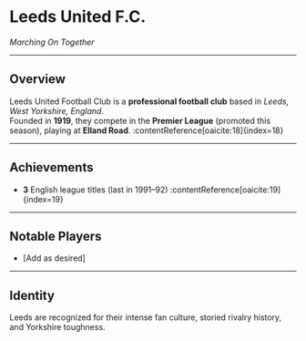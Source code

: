 # Leeds United F.C.

*Marching On Together*

---

## Overview
Leeds United Football Club is a **professional football club** based in *Leeds, West Yorkshire, England*.  
Founded in **1919**, they compete in the **Premier League** (promoted this season), playing at **Elland Road**. :contentReference[oaicite:18]{index=18}

---

## Achievements
- **3** English league titles (last in 1991–92) :contentReference[oaicite:19]{index=19}

---

## Notable Players
- [Add as desired]

---

## Identity
Leeds are recognized for their intense fan culture, storied rivalry history, and Yorkshire toughness.